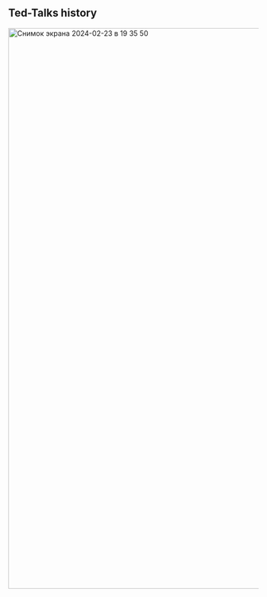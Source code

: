 ## Ted-Talks history

<img width="1127" alt="Снимок экрана 2024-02-23 в 19 35 50" src="https://github.com/aleksunshine/Ted-talks-history/assets/135232620/bfc9a7e6-8a13-4870-af27-51099f61e8d0">


